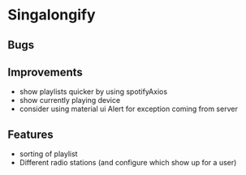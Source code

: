 ﻿# Singalongify

## Bugs

## Improvements

- show playlists quicker by using spotifyAxios
- show currently playing device
- consider using material ui Alert for exception coming from server

## Features

- sorting of playlist
- Different radio stations (and configure which show up for a user)
